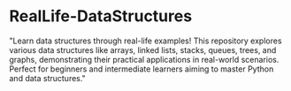 # RealLife-DataStructures
"Learn data structures through real-life examples! This repository explores various data structures like arrays, linked lists, stacks, queues, trees, and graphs, demonstrating their practical applications in real-world scenarios. Perfect for beginners and intermediate learners aiming to master Python and data structures."
